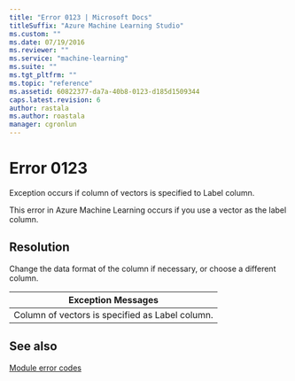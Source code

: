 ```yaml
---
title: "Error 0123 | Microsoft Docs"
titleSuffix: "Azure Machine Learning Studio"
ms.custom: ""
ms.date: 07/19/2016
ms.reviewer: ""
ms.service: "machine-learning"
ms.suite: ""
ms.tgt_pltfrm: ""
ms.topic: "reference"
ms.assetid: 60822377-da7a-40b8-0123-d185d1509344
caps.latest.revision: 6
author: rastala
ms.author: roastala
manager: cgronlun
---
```

# Error 0123  
 Exception occurs if column of vectors is specified to Label column.  
  
 This error in Azure Machine Learning occurs if you use a vector as the label column.  
  
## Resolution  
 Change the data format of the column if necessary, or choose a different column.  
  
|Exception Messages|  
|------------------------|  
|Column of vectors is specified as Label column.|  
  
## See also  
 [Module error codes](../machine-learning-module-error-codes.md)